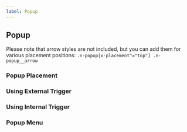 ```yaml
---
label: Popup
---
```


## Popup

<ComponentMeta name="NPopup" />

Please note that arrow styles are not included, but you can add them for various placement positions: `.n-popup[x-placement^="top"] .n-popup__arrow`

### Popup Placement

<ComponentDemo name="Popups" />

### Using External Trigger

<ComponentDemo name="PopupTriggerProp" />

### Using Internal Trigger

<ComponentDemo name="Dropdown" />

### Popup Menu

<ComponentDemo name="DropdownMenu" />
